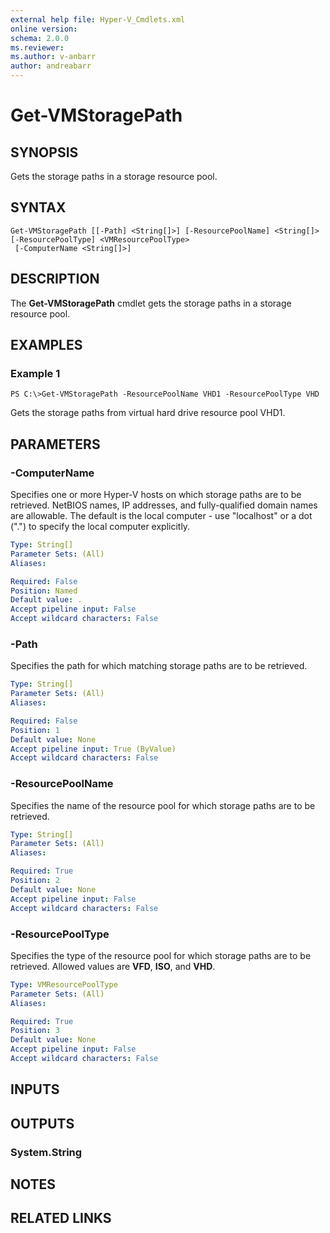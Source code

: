 ```yaml
---
external help file: Hyper-V_Cmdlets.xml
online version: 
schema: 2.0.0
ms.reviewer:
ms.author: v-anbarr
author: andreabarr
---
```


# Get-VMStoragePath

## SYNOPSIS
Gets the storage paths in a storage resource pool.

## SYNTAX

```
Get-VMStoragePath [[-Path] <String[]>] [-ResourcePoolName] <String[]> [-ResourcePoolType] <VMResourcePoolType>
 [-ComputerName <String[]>]
```

## DESCRIPTION
The **Get-VMStoragePath** cmdlet gets the storage paths in a storage resource pool.

## EXAMPLES

### Example 1
```
PS C:\>Get-VMStoragePath -ResourcePoolName VHD1 -ResourcePoolType VHD
```

Gets the storage paths from virtual hard drive resource pool VHD1.

## PARAMETERS

### -ComputerName
Specifies one or more Hyper-V hosts on which storage paths are to be retrieved.
NetBIOS names, IP addresses, and fully-qualified domain names are allowable.
The default is the local computer - use "localhost" or a dot (".") to specify the local computer explicitly.

```yaml
Type: String[]
Parameter Sets: (All)
Aliases: 

Required: False
Position: Named
Default value: .
Accept pipeline input: False
Accept wildcard characters: False
```

### -Path
Specifies the path for which matching storage paths are to be retrieved.

```yaml
Type: String[]
Parameter Sets: (All)
Aliases: 

Required: False
Position: 1
Default value: None
Accept pipeline input: True (ByValue)
Accept wildcard characters: False
```

### -ResourcePoolName
Specifies the name of the resource pool for which storage paths are to be retrieved.

```yaml
Type: String[]
Parameter Sets: (All)
Aliases: 

Required: True
Position: 2
Default value: None
Accept pipeline input: False
Accept wildcard characters: False
```

### -ResourcePoolType
Specifies the type of the resource pool for which storage paths are to be retrieved.
Allowed values are **VFD**, **ISO**, and **VHD**.

```yaml
Type: VMResourcePoolType
Parameter Sets: (All)
Aliases: 

Required: True
Position: 3
Default value: None
Accept pipeline input: False
Accept wildcard characters: False
```

## INPUTS

## OUTPUTS

### System.String

## NOTES

## RELATED LINKS



